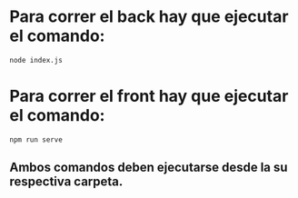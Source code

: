 # Para correr el back hay que ejecutar el comando:
```
node index.js
```

# Para correr el front hay que ejecutar el comando:
```
npm run serve
```

## Ambos comandos deben ejecutarse desde la su respectiva carpeta.